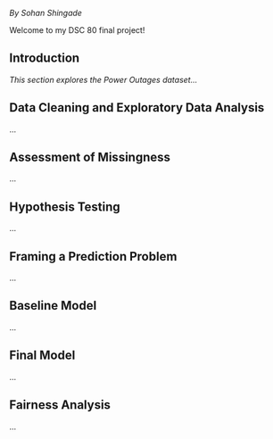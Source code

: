 *By Sohan Shingade*

Welcome to my DSC 80 final project!  

## Introduction
_This section explores the Power Outages dataset..._

## Data Cleaning and Exploratory Data Analysis
...

## Assessment of Missingness
...

## Hypothesis Testing
...

## Framing a Prediction Problem
...

## Baseline Model
...

## Final Model
...

## Fairness Analysis
...
